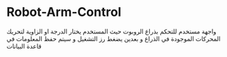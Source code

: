 # Robot-Arm-Control
واجهة مستخدم للتحكم بذراع الروبوت حيث المستخدم يختار الدرجة او الزاوية لتحريك المحركات الموجودة في الذراع و بعدين يضغط رز التشغيل و سيتم حفظ المعلومات في قاعدة البيانات 

